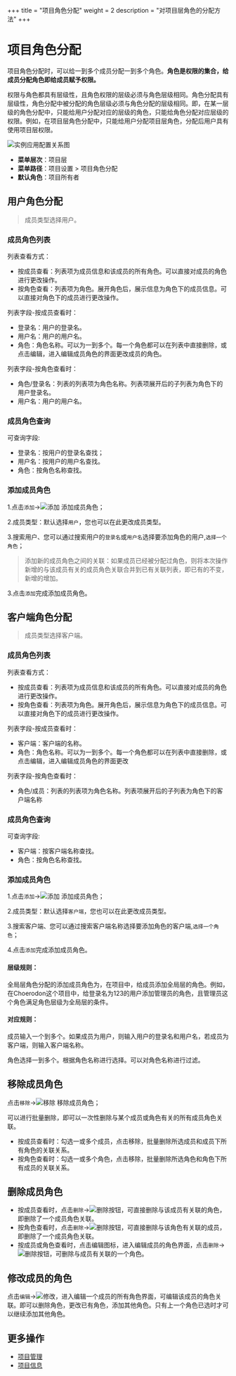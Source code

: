 ﻿+++
title = "项目角色分配"
weight = 2
description = "对项目层角色的分配方法"
+++

# 项目角色分配

项目角色分配时，可以给一到多个成员分配一到多个角色。**角色是权限的集合，给成员分配角色即给成员赋予权限。**

权限与角色都具有层级性，且角色权限的层级必须与角色层级相同。角色分配具有层级性，角色分配中被分配的角色层级必须与角色分配的层级相同。即，在某一层级的角色分配中，只能给用户分配对应的层级的角色，只能给角色分配对应层级的权限。例如，在项目层角色分配中，只能给用户分配项目层角色，分配后用户具有使用项目层权限。

![实例应用配置关系图](/docs/user-guide/system-configuration/project/image/member_role3.png)



  - **菜单层次**：项目层
  - **菜单路径**：项目设置 > 项目角色分配
  - **默认角色**：项目所有者



## 用户角色分配

<blockquote class="note">
       成员类型选择用户。
      </blockquote>  

<h3 id="1">成员角色列表</h3>

列表查看方式：

- 按成员查看：列表项为成员信息和该成员的所有角色。可以直接对成员的角色进行更改操作。
- 按角色查看：列表项为角色。展开角色后，展示信息为角色下的成员信息。可以直接对角色下的成员进行更改操作。

列表字段-按成员查看时：

- 登录名：用户的登录名。
- 用户名：用户的用户名。
- 角色：角色名称。可以为一到多个。每一个角色都可以在列表中直接删除，或点击编辑，进入编辑成员角色的界面更改成员的角色。

列表字段-按角色查看时：

- 角色/登录名：列表的列表项为角色名称。列表项展开后的子列表为角色下的用户登录名。
- 用户名：用户的用户名。

<h3 id="2">成员角色查询</h3>

可查询字段:

- 登录名：按用户的登录名查找；
- 用户名：按用户的用户名查找。
- 角色：按角色名称查找。
   
<h3 id="3">添加成员角色</h3>

1.点击`添加`→![添加](/docs/user-guide/system-configuration/project/image/add.png) 添加成员角色；

2.成员类型：默认选择`用户`，您也可以在此更改成员类型。

3.搜索用户、您可以通过搜索用户的`登录名`或`用户名`选择要添加角色的用户,`选择一个角色`；

<blockquote class="note">
        添加新的成员角色之间的关联：如果成员已经被分配过角色，则将本次操作新增的与该成员有关的成员角色关联合并到已有关联列表，即已有的不变，新增的增加。
      </blockquote>

3.点击`添加`完成添加成员角色。

## 客户端角色分配

<blockquote class="note">
       成员类型选择客户端。
      </blockquote>  

<h3 id="1">成员角色列表</h3>

列表查看方式：

- 按成员查看：列表项为成员信息和该成员的所有角色。可以直接对成员的角色进行更改操作。
- 按角色查看：列表项为角色。展开角色后，展示信息为角色下的成员信息。可以直接对角色下的成员进行更改操作。

列表字段-按成员查看时：

- 客户端：客户端的名称。
- 角色：角色名称。可以为一到多个。每一个角色都可以在列表中直接删除，或点击编辑，进入编辑成员角色的界面更改

列表字段-按角色查看时：

- 角色/成员：列表的列表项为角色名称。列表项展开后的子列表为角色下的客户端名称

<h3 id="2">成员角色查询</h3>

可查询字段:

- 客户端：按客户端名称查找。
- 角色：按角色名称查找。
   
<h3 id="3">添加成员角色</h3>

1.点击`添加`→![添加](/docs/user-guide/system-configuration/project/image/add.png) 添加成员角色；

2.成员类型：默认选择`客户端`，您也可以在此更改成员类型。

3.搜索客户端、您可以通过搜索客户端名称选择要添加角色的客户端,`选择一个角色`；

4.点击`添加`完成添加成员角色。

#### 层级规则：

全局层角色分配的添加成员角色为，在项目中，给成员添加全局层的角色。例如，在Choerodon这个项目中，给登录名为123的用户添加管理员的角色，且管理员这个角色满足角色层级为全局层的条件。

#### 对应规则：

成员输入一个到多个。如果成员为用户，则输入用户的登录名和用户名，若成员为客户端，则输入客户端名称。

角色选择一到多个。根据角色名称进行选择。可以对角色名称进行过滤。



<h2 id="4">移除成员角色</h2>

点击`移除`→![移除](/docs/user-guide/system-configuration/platform/image/del.png) 移除成员角色；

可以进行批量删除，即可以一次性删除与某个成员或角色有关的所有成员角色关联。

- 按成员查看时：勾选一或多个成员，点击移除，批量删除所选成员和成员下所有角色的关联关系。
- 按角色查看时：勾选一或多个角色，点击移除，批量删除所选角色和角色下所有成员的关联关系。

<h2 id="5">删除成员角色</h2>

- 按成员查看时，点击`删除`→![删除按钮](/docs/user-guide/system-configuration/platform/image/del_button.png)，可直接删除与该成员有关联的角色，即删除了一个成员角色关联。
- 按角色查看时，点击`删除`→![删除按钮](/docs/user-guide/system-configuration/platform/image/del_button.png)，可直接删除与该角色有关联的成员，即删除了一个成员角色关联。
- 按成员或角色查看时，点击编辑图标，进入编辑成员的角色界面，点击`删除`→![删除按钮](/docs/user-guide/system-configuration/platform/image/del_button.png)，可删除与成员有关联的一个角色。

<h2 id="6">修改成员的角色</h2>

点击`编辑`→![修改](/docs/user-guide/system-configuration/platform/image/update.png)，进入编辑一个成员的所有角色界面，可编辑该成员的角色关联。即可以删除角色，更改已有角色，添加其他角色。只有上一个角色已选时才可以继续添加其他角色。



## 更多操作
- [项目管理](../../tenant/project)
- [项目信息](../pro_info)